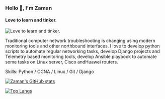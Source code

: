 ### Hello 👋, I'm Zaman
#### Love to learn and tinker.
![Love to learn and tinker.](https://autonetmate.com/wp-content/uploads/2022/05/1631448833062.jpg)

Traditional computer network troubleshooting is changing using modern monitoring tools and other northbound interfaces. I love to develop python scripts to automate regular networking tasks, develop Django projects and Telemetry based monitoring tools, develop Ansible playbook to automate some tasks on Linux server, Cisco andHuawei routers.

Skills: Python / CCNA / Linux / Git / Django

[![Zaman's GitHub stats](https://github-readme-stats.vercel.app/api?username=hasanashik)](https://github.com/anuraghazra/github-readme-stats)

[![Top Langs](https://github-readme-stats.vercel.app/api/top-langs/?username=hasanashik&layout=compact)](https://github.com/anuraghazra/github-readme-stats)







